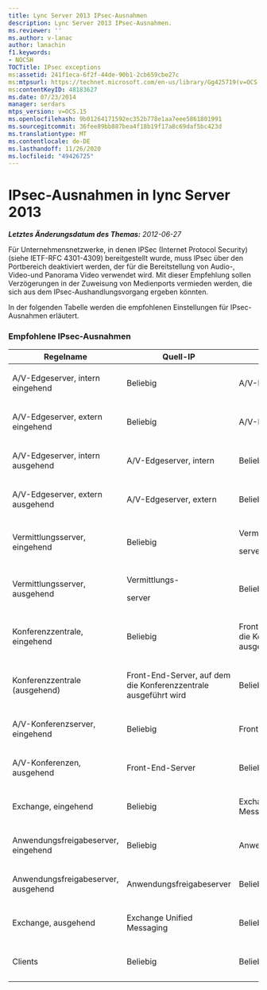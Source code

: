 ```yaml
---
title: Lync Server 2013 IPsec-Ausnahmen
description: Lync Server 2013 IPsec-Ausnahmen.
ms.reviewer: ''
ms.author: v-lanac
author: lanachin
f1.keywords:
- NOCSH
TOCTitle: IPsec exceptions
ms:assetid: 241f1eca-6f2f-44de-90b1-2cb659cbe27c
ms:mtpsurl: https://technet.microsoft.com/en-us/library/Gg425719(v=OCS.15)
ms:contentKeyID: 48183627
ms.date: 07/23/2014
manager: serdars
mtps_version: v=OCS.15
ms.openlocfilehash: 9b01264171592ec352b778e1aa7eee5861801991
ms.sourcegitcommit: 36fee89bb887bea4f18b19f17a8c69daf5bc423d
ms.translationtype: MT
ms.contentlocale: de-DE
ms.lasthandoff: 11/26/2020
ms.locfileid: "49426725"
---
```

# <a name="ipsec-exceptions-in-lync-server-2013"></a>IPsec-Ausnahmen in lync Server 2013

<div data-xmlns="http://www.w3.org/1999/xhtml">

<div class="topic" data-xmlns="http://www.w3.org/1999/xhtml" data-msxsl="urn:schemas-microsoft-com:xslt" data-cs="https://msdn.microsoft.com/">

<div data-asp="https://msdn2.microsoft.com/asp">



</div>

<div id="mainSection">

<div id="mainBody">

<span> </span>

_**Letztes Änderungsdatum des Themas:** 2012-06-27_

Für Unternehmensnetzwerke, in denen IPSec (Internet Protocol Security) (siehe IETF-RFC 4301-4309) bereitgestellt wurde, muss IPsec über den Portbereich deaktiviert werden, der für die Bereitstellung von Audio-, Video-und Panorama Video verwendet wird. Mit dieser Empfehlung sollen Verzögerungen in der Zuweisung von Medienports vermieden werden, die sich aus dem IPsec-Aushandlungsvorgang ergeben könnten.

In der folgenden Tabelle werden die empfohlenen Einstellungen für IPsec-Ausnahmen erläutert.

### <a name="recommended-ipsec-exceptions"></a>Empfohlene IPsec-Ausnahmen

<table style="width:100%;">
<colgroup>
<col style="width: 14%" />
<col style="width: 14%" />
<col style="width: 14%" />
<col style="width: 14%" />
<col style="width: 14%" />
<col style="width: 14%" />
<col style="width: 14%" />
</colgroup>
<thead>
<tr class="header">
<th>Regelname</th>
<th>Quell-IP</th>
<th>Ziel-IP</th>
<th>Protokoll</th>
<th>Quellport</th>
<th>Zielport</th>
<th>Authentifizierungsanforderung</th>
</tr>
</thead>
<tbody>
<tr class="odd">
<td><p>A/V-Edgeserver, intern eingehend</p></td>
<td><p>Beliebig</p></td>
<td><p>A/V-Edgeserver, intern</p></td>
<td><p>UDP und TCP</p></td>
<td><p>Beliebig</p></td>
<td><p>Beliebig</p></td>
<td><p>Nicht authentifizieren</p></td>
</tr>
<tr class="even">
<td><p>A/V-Edgeserver, extern eingehend</p></td>
<td><p>Beliebig</p></td>
<td><p>A/V-Edgeserver, extern</p></td>
<td><p>UDP und TCP</p></td>
<td><p>Beliebig</p></td>
<td><p>Beliebig</p></td>
<td><p>Nicht authentifizieren</p></td>
</tr>
<tr class="odd">
<td><p>A/V-Edgeserver, intern ausgehend</p></td>
<td><p>A/V-Edgeserver, intern</p></td>
<td><p>Beliebig</p></td>
<td><p>UDP- &amp; TCP</p></td>
<td><p>Beliebig</p></td>
<td><p>Beliebig</p></td>
<td><p>Nicht authentifizieren</p></td>
</tr>
<tr class="even">
<td><p>A/V-Edgeserver, extern ausgehend</p></td>
<td><p>A/V-Edgeserver, extern</p></td>
<td><p>Beliebig</p></td>
<td><p>UDP und TCP</p></td>
<td><p>Beliebig</p></td>
<td><p>Beliebig</p></td>
<td><p>Nicht authentifizieren</p></td>
</tr>
<tr class="odd">
<td><p>Vermittlungsserver, eingehend</p></td>
<td><p>Beliebig</p></td>
<td><p>Vermittlungs-</p>
<p>server</p></td>
<td><p>UDP und TCP</p></td>
<td><p>Beliebig</p></td>
<td><p>Beliebig</p></td>
<td><p>Nicht authentifizieren</p></td>
</tr>
<tr class="even">
<td><p>Vermittlungsserver, ausgehend</p></td>
<td><p>Vermittlungs-</p>
<p>server</p></td>
<td><p>Beliebig</p></td>
<td><p>UDP und TCP</p></td>
<td><p>Beliebig</p></td>
<td><p>Beliebig</p></td>
<td><p>Nicht authentifizieren</p></td>
</tr>
<tr class="odd">
<td><p>Konferenzzentrale, eingehend</p></td>
<td><p>Beliebig</p></td>
<td><p>Front-End-Server, auf dem die Konferenzzentrale ausgeführt wird</p></td>
<td><p>UDP und TCP</p></td>
<td><p>Beliebig</p></td>
<td><p>Beliebig</p></td>
<td><p>Nicht authentifizieren</p></td>
</tr>
<tr class="even">
<td><p>Konferenzzentrale (ausgehend)</p></td>
<td><p>Front-End-Server, auf dem die Konferenzzentrale ausgeführt wird</p></td>
<td><p>Beliebig</p></td>
<td><p>UDP und TCP</p></td>
<td><p>Beliebig</p></td>
<td><p>Beliebig</p></td>
<td><p>Nicht authentifizieren</p></td>
</tr>
<tr class="odd">
<td><p>A/V-Konferenzserver, eingehend</p></td>
<td><p>Beliebig</p></td>
<td><p>Front-End-Server</p></td>
<td><p>UDP und TCP</p></td>
<td><p>Beliebig</p></td>
<td><p>Beliebig</p></td>
<td><p>Nicht authentifizieren</p></td>
</tr>
<tr class="even">
<td><p>A/V-Konferenzen, ausgehend</p></td>
<td><p>Front-End-Server</p></td>
<td><p>Beliebig</p></td>
<td><p>UDP und TCP</p></td>
<td><p>Beliebig</p></td>
<td><p>Beliebig</p></td>
<td><p>Nicht authentifizieren</p></td>
</tr>
<tr class="odd">
<td><p>Exchange, eingehend</p></td>
<td><p>Beliebig</p></td>
<td><p>Exchange Unified Messaging</p></td>
<td><p>UDP und TCP</p></td>
<td><p>Beliebig</p></td>
<td><p>Beliebig</p></td>
<td><p>Nicht authentifizieren</p></td>
</tr>
<tr class="even">
<td><p>Anwendungsfreigabeserver, eingehend</p></td>
<td><p>Beliebig</p></td>
<td><p>Anwendungsfreigabeserver</p></td>
<td><p>TCP</p></td>
<td><p>Beliebig</p></td>
<td><p>Beliebig</p></td>
<td><p>Nicht authentifizieren</p></td>
</tr>
<tr class="odd">
<td><p>Anwendungsfreigabeserver, ausgehend</p></td>
<td><p>Anwendungsfreigabeserver</p></td>
<td><p>Beliebig</p></td>
<td><p>TCP</p></td>
<td><p>Beliebig</p></td>
<td><p>Beliebig</p></td>
<td><p>Nicht authentifizieren</p></td>
</tr>
<tr class="even">
<td><p>Exchange, ausgehend</p></td>
<td><p>Exchange Unified Messaging</p></td>
<td><p>Beliebig</p></td>
<td><p>UDP und TCP</p></td>
<td><p>Beliebig</p></td>
<td><p>Beliebig</p></td>
<td><p>Nicht authentifizieren</p></td>
</tr>
<tr class="odd">
<td><p>Clients</p></td>
<td><p>Beliebig</p></td>
<td><p>Beliebig</p></td>
<td><p>UDP</p></td>
<td><p>Angegebener Medienportbereich</p></td>
<td><p>Beliebig</p></td>
<td><p>Nicht authentifizieren</p></td>
</tr>
</tbody>
</table>


</div>

<span> </span>

</div>

</div>

</div>


